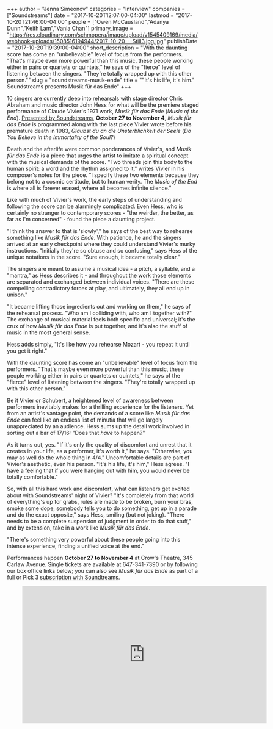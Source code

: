 +++
author = "Jenna Simeonov"
categories = "Interview"
companies = ["Soundstreams"]
date = "2017-10-20T12:07:00-04:00"
lastmod = "2017-10-20T21:46:00-04:00"
people = ["Owen McCausland","Adanya Dunn","Keith Lam","Vania Chan"]
primary_image = "https://res.cloudinary.com/schmopera/image/upload/v1545409169/media/webhook-uploads/1508516194944/2017-10-20---Still3.jpg.jpg"
publishDate = "2017-10-20T19:39:00-04:00"
short_description = "With the daunting score has come an &quot;unbelievable&quot; level of focus from the performers. &quot;That&#039;s maybe even more powerful than this music, these people working either in pairs or quartets or quintets,&quot; he says of the &quot;fierce&quot; level of listening between the singers. &quot;They&#039;re totally wrapped up with this other person.&quot;"
slug = "soundstreams-musik-ende"
title = "&quot;It&#039;s his life, it&#039;s him.&quot; Soundstreams presents Musik für das Ende"
+++

10 singers are currently deep into rehearsals with stage director Chris Abraham and music director John Hess for what will be the premiere staged performance of Claude Vivier's 1971 work, *Musik für das Ende* (*Music of the End*). [Presented by Soundstreams](https://www.soundstreams.ca/performances/main-stage/musik-fur-das-ende/), **October 27 to November 4**, *Musik für das Ende* is programmed along with the last piece Vivier wrote before his premature death in 1983, *Glaubst du an die Unsterblichkeit der Seele* (*Do You Believe in the Immortality of the Soul?*)

Death and the afterlife were common ponderances of Vivier's, and *Musik für das Ende* is a piece that urges the artist to imitate a spiritual concept with the musical demands of the score. "Two threads join this body to the human spirit: a word and the rhythm assigned to it," writes Vivier in his composer's notes for the piece. "I specify these two elements because they belong not to a cosmic certitude, but to human verity. The *Music of the End* is where all is forever erased, where all becomes infinite silence."

Like with much of Vivier's work, the early steps of understanding and following the score can be alarmingly complicated. Even Hess, who is certainly no stranger to contemporary scores - "the weirder, the better, as far as I'm concerned" - found the piece a daunting project.

"I think the answer to that is 'slowly'," he says of the best way to rehearse something like *Musik für das Ende*. With patience, he and the singers arrived at an early checkpoint where they could understand Vivier's murky instructions. "Initially they're so obtuse and so confusing," says Hess of the unique notations in the score. "Sure enough, it became totally clear."

The singers are meant to assume a musical idea - a pitch, a syllable, and a "mantra," as Hess describes it - and throughout the work those elements are separated and exchanged between individual voices. "There are these compelling contradictory forces at play, and ultimately, they all end up in unison."

"It became lifting those ingredients out and working on them," he says of the rehearsal process. "Who am I colliding with, who am I together with?" The exchange of musical material feels both specific and universal; it's the crux of how *Musik für das Ende* is put together, and it's also the stuff of music in the most general sense.

Hess adds simply, "It's like how you rehearse Mozart - you repeat it until you get it right."

With the daunting score has come an "unbelievable" level of focus from the performers. "That's maybe even more powerful than this music, these people working either in pairs or quartets or quintets," he says of the "fierce" level of listening between the singers. "They're totally wrapped up with this other person."

Be it Vivier or Schubert, a heightened level of awareness between performers inevitably makes for a thrilling experience for the listeners. Yet from an artist's vantage point, the demands of a score like *Musik für das Ende* can feel like an endless list of minutia that will go largely unappreciated by an audience. Hess sums up the detail work involved in sorting out a bar of 17/16: "Does that *have* to happen?"

As it turns out, yes. "If it's only the quality of discomfort and unrest that it creates in your life, as a performer, it's worth it," he says. "Otherwise, you may as well do the whole thing in 4/4." Uncomfortable details are part of Vivier's aesthetic, even his person. "It's his life, it's him," Hess agrees. "I have a feeling that if you were hanging out with him, you would never be totally comfortable."

So, with all this hard work and discomfort, what can listeners get excited about with Soundstreams' night of Vivier? "It's completely from that world of everything's up for grabs, rules are made to be broken, burn your bras, smoke some dope, somebody tells you to do something, get up in a parade and do the exact opposite," says Hess, smiling (but not joking). "There needs to be a complete suspension of judgment in order to do that stuff," and by extension, take in a work like *Musik für das Ende*.

"There's something very powerful about these people going into this intense experience, finding a unified voice at the end."

Performances happen **October 27 to November 4** at Crow's Theatre, 345 Carlaw Avenue. Single tickets are available at 647-341-7390 or by following our box office links below; you can also see *Musik für das Ende* as part of a full or Pick 3 [subscription with Soundtreams](http://www.soundstreams.ca/20172018-season-subscriptions/).

<figure data-type="video">
<iframe src="https://player.vimeo.com/video/235015775" width="640" height="360" frameborder="0" webkitallowfullscreen mozallowfullscreen allowfullscreen></iframe>
</figure>
